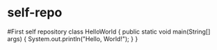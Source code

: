 # self-repo
#First self repository
class HelloWorld {
    public static void main(String[] args) {
        System.out.println("Hello, World!"); 
    }
}
